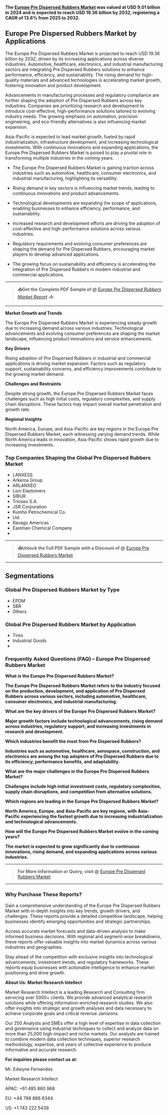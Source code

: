 <p><strong>The <a href="https://www.marketresearchintellect.com/download-sample/?rid=938528&amp;utm_source=Pulse-April-Europe&amp;utm_medium=852">Europe Pre Dispersed Rubbers Market</a> was valued at USD 9.01 billion in 2024 and is expected to reach USD 19.36 billion by 2032, registering a CAGR of 13.6% from 2025 to 2032.</strong></p><h2>Europe Pre Dispersed Rubbers Market by Applications&nbsp;</h2><p><p>The Europe Pre Dispersed Rubbers Market is projected to reach USD 19.36 billion by 2032, driven by its increasing applications across diverse industries. Automotive, healthcare, electronics, and industrial manufacturing sectors are integrating Pre Dispersed Rubbers solutions to enhance performance, efficiency, and sustainability. The rising demand for high-quality materials and advanced technologies is accelerating market growth, fostering innovation and product development.</p><p>Advancements in manufacturing processes and regulatory compliance are further shaping the adoption of Pre Dispersed Rubbers across key industries. Companies are prioritizing research and development to introduce cost-effective, high-performance solutions tailored to evolving industry needs. The growing emphasis on automation, precision engineering, and eco-friendly alternatives is also influencing market expansion.</p><p>Asia-Pacific is expected to lead market growth, fueled by rapid industrialization, infrastructure development, and increasing technological investments. With continuous innovations and expanding applications, the Europe Pre Dispersed Rubbers Market is poised to play a pivotal role in transforming multiple industries in the coming years.</p></p><ul><li><p>The Europe Pre Dispersed Rubbers Market is gaining traction across industries such as automotive, healthcare, consumer electronics, and industrial manufacturing, highlighting its versatility.</p></li><li><p>Rising demand in key sectors is influencing market trends, leading to continuous innovations and product advancements.</p></li><li><p>Technological developments are expanding the scope of applications, enabling businesses to enhance efficiency, performance, and sustainability.</p></li><li><p>Increased research and development efforts are driving the adoption of cost-effective and high-performance solutions across various industries.</p></li><li><p>Regulatory requirements and evolving consumer preferences are shaping the demand for Pre Dispersed Rubbers, encouraging market players to develop advanced applications.</p></li><li><p>The growing focus on sustainability and efficiency is accelerating the integration of Pre Dispersed Rubbers in modern industrial and commercial applications.</p></li></ul><hr /><blockquote><p><strong><span class="font-[700]">📥Get the Complete PDF Sample of @ </span></strong><em><span class="font-[700]"><a href="https://www.marketresearchintellect.com/download-sample/?rid=938528&amp;utm_source=Pulse-April-Europe&amp;utm_medium=852" target="_blank" data-tracking-control-name="article-ssr-frontend-pulse_little-text-block" data-tracking-will-navigate="" data-test-link="">Europe Pre Dispersed Rubbers Market Report</a>&nbsp;📥</span></em></p></blockquote><hr /><p class="" data-start="77" data-end="360"><strong data-start="77" data-end="105">Market Growth and Trends</strong></p><p class="" data-start="77" data-end="360">The Europe Pre Dispersed Rubbers Market is experiencing steady growth due to increasing demand across various industries. Technological advancements and evolving consumer preferences are shaping the market landscape, influencing product innovations and service enhancements.</p><p class="" data-start="362" data-end="606"><strong data-start="362" data-end="377">Key Drivers</strong></p><p class="" data-start="362" data-end="606">Rising adoption of Pre Dispersed Rubbers in industrial and commercial applications is driving market expansion. Factors such as regulatory support, sustainability concerns, and efficiency improvements contribute to the growing market demand.</p><p class="" data-start="608" data-end="849"><strong data-start="608" data-end="637">Challenges and Restraints</strong></p><p class="" data-start="608" data-end="849">Despite strong growth, the Europe Pre Dispersed Rubbers Market faces challenges such as high initial costs, regulatory complexities, and supply chain disruptions. These factors may impact overall market penetration and growth rate.</p><p class="" data-start="851" data-end="1095"><strong data-start="851" data-end="872">Regional Insights</strong></p><p class="" data-start="851" data-end="1095">North America, Europe, and Asia-Pacific are key regions in the Europe Pre Dispersed Rubbers Market, each witnessing varying demand trends. While North America leads in innovation, Asia-Pacific shows rapid growth due to increasing investments.</p><p><h3>Top Companies Shaping the Global Pre Dispersed Rubbers Market </h3><ul><li>LANXESS</li><li>Arkema Group</li><li>ARLANXEO</li><li>Lion Elastomers</li><li>SIBUR</li><li>Trinseo S.A.</li><li>JSR Corporation</li><li>Kumho Petrochemical Co.</li><li>Ltd.</li><li>Ravago Americas</li><li>Eastman Chemical Company</li><li></li></ul></p><hr /><blockquote><p><strong>📥Unlock the Full PDF Sample with a Discount of @</strong> <a href="https://www.marketresearchintellect.com/ask-for-discount/?rid=938528&amp;utm_source=Pulse-April-Europe&amp;utm_medium=852">Europe Pre Dispersed Rubbers Market</a></p></blockquote><hr /><p><h2>Segmentations</h2><h3>Global Pre Dispersed Rubbers Market by Type</h3><ul><li>EPDM</li><li>SBR</li><li>Others</li></ul><h3>Global Pre Dispersed Rubbers Market by Application</h3><ul><li>Tires</li><li>Industrial Goods</li><li></li></ul></p><h3><strong>Frequently Asked Questions (FAQ) &ndash; Europe Pre Dispersed Rubbers Market</strong></h3><p><strong>What is the Europe Pre Dispersed Rubbers Market?</strong></p><p><strong>The Europe Pre Dispersed Rubbers Market refers to the industry focused on the production, development, and application of Pre Dispersed Rubbers across various sectors, including automotive, healthcare, consumer electronics, and industrial manufacturing.</strong></p><p><strong>What are the key drivers of the Europe Pre Dispersed Rubbers Market?</strong></p><p><strong>Major growth factors include technological advancements, rising demand across industries, regulatory support, and increasing investments in research and development.</strong></p><p><strong>Which industries benefit the most from Pre Dispersed Rubbers?</strong></p><p><strong>Industries such as automotive, healthcare, aerospace, construction, and electronics are among the top adopters of Pre Dispersed Rubbers due to its efficiency, performance benefits, and adaptability.</strong></p><p><strong>What are the major challenges in the Europe Pre Dispersed Rubbers Market?</strong></p><p><strong>Challenges include high initial investment costs, regulatory complexities, supply chain disruptions, and competition from alternative solutions.</strong></p><p><strong>Which regions are leading in the Europe Pre Dispersed Rubbers Market?</strong></p><p><strong>North America, Europe, and Asia-Pacific are key regions, with Asia-Pacific experiencing the fastest growth due to increasing industrialization and technological advancements.</strong></p><p><strong>How will the Europe Pre Dispersed Rubbers Market evolve in the coming years?</strong></p><p><strong>The market is expected to grow significantly due to continuous innovations, rising demand, and expanding applications across various industries.</strong></p><hr /><blockquote><p><span class="font-[700]"><strong>For More Information or Query, visit&nbsp;@</strong>&nbsp;</span><span class="font-[700]"><a href="https://www.marketresearchintellect.com/product/global-pre-dispersed-rubbers-market/?utm_source=Linkedin&utm_medium=852" target="_blank" data-tracking-control-name="article-ssr-frontend-pulse_little-text-block" data-tracking-will-navigate="" data-test-link="">Europe Pre Dispersed Rubbers Market</a></span></p></blockquote><hr /><h3><strong data-start="0" data-end="31">Why Purchase These Reports?</strong></h3><p class="" data-start="35" data-end="297">Gain a comprehensive understanding of the Europe Pre Dispersed Rubbers Market with in-depth insights into key trends, growth drivers, and challenges. These reports provide a detailed competitive landscape, helping businesses identify emerging opportunities and strategic partnerships.</p><p class="" data-start="299" data-end="540">Access accurate market forecasts and data-driven analysis to make informed business decisions. With regional and segment-wise breakdowns, these reports offer valuable insights into market dynamics across various industries and geographies.</p><p class="" data-start="542" data-end="784">Stay ahead of the competition with exclusive insights into technological advancements, investment trends, and regulatory frameworks. These reports equip businesses with actionable intelligence to enhance market positioning and drive growth.</p><p><strong><span class="font-[700]">About Us: Market Research Intellect</span></strong></p><p><span class="">Market Research Intellect is a leading Research and Consulting firm servicing over 5000+ clients. We provide advanced analytical research solutions while offering information-enriched research studies.&nbsp;</span>We also offer insights into strategic and growth analyses and data necessary to achieve corporate goals and critical revenue Janisions.</p><p><span class="">Our 250 Analysts and SMEs offer a high level of expertise in data collection and governance using industrial techniques to collect and analyze data on more than 25,000 high-impact and niche markets. Our analysts are trained to combine modern data collection techniques, superior research methodology, expertise, and years of collective experience to produce informative and accurate research.</span></p><p><strong>For inquiries please contact us at:</strong></p><p>Mr. Edwyne Fernandes</p><p>Market Research Intellect</p><p>APAC: +61 485 860 968</p><p>EU: +44 788 886 6344</p><p>US: +1 743 222 5439</p>